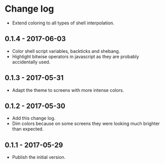 # Change log

- Extend coloring to all types of shell interpolation.

## 0.1.4 - 2017-06-03

- Color shell script variables, backticks and shebang.
- Highlight bitwise operators in javascript as they are probably accidentally used.

## 0.1.3 - 2017-05-31

- Adapt the theme to screens with more intense colors.

## 0.1.2 - 2017-05-30

- Add this change log.
- Dim colors because on some screens they were looking much brighter than expected.

## 0.1.1 - 2017-05-29

- Publish the initial version.